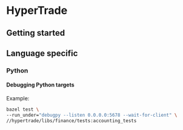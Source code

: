 # HyperTrade

## Getting started

## Language specific

### Python

#### Debugging Python targets

Example:

```bash
bazel test \
--run_under="debugpy --listen 0.0.0.0:5678 --wait-for-client" \
//hypertrade/libs/finance/tests:accounting_tests
```
